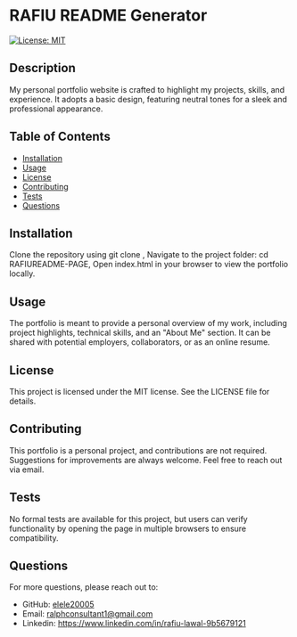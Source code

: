 
# RAFIU README Generator

[![License: MIT](https://img.shields.io/badge/License-MIT-yellow.svg)](https://opensource.org/licenses/MIT)

## Description
My personal portfolio website is crafted to highlight my projects, skills, and experience. It adopts a basic design, featuring neutral tones for a sleek and professional appearance.

## Table of Contents
- [Installation](#installation)
- [Usage](#usage)
- [License](#license)
- [Contributing](#contributing)
- [Tests](#tests)
- [Questions](#questions)

## Installation
Clone the repository using git clone <repository-url>, Navigate to the project folder: cd RAFIUREADME-PAGE, Open index.html in your browser to view the portfolio locally. 

## Usage
The portfolio is meant to provide a personal overview of my work, including project highlights, technical skills, and an "About Me" section. It can be shared with potential employers, collaborators, or as an online resume.

## License
This project is licensed under the MIT license. See the LICENSE file for details.

## Contributing
This portfolio is a personal project, and contributions are not required.  Suggestions for improvements are always welcome. Feel free to reach out via email. 

## Tests
No formal tests are available for this project, but users can verify functionality by opening the page in multiple browsers to ensure compatibility.

## Questions
For more questions, please reach out to:
- GitHub: [elele20005](https://github.com/elele20005)
- Email: ralphconsultant1@gmail.com
- Linkedin: https://www.linkedin.com/in/rafiu-lawal-9b5679121
